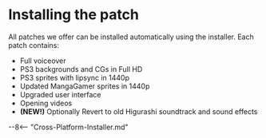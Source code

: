 # Installing the patch

All patches we offer can be installed automatically using the installer. Each patch contains:

* Full voiceover
* PS3 backgrounds and CGs in Full HD
* PS3 sprites with lipsync in 1440p
* Updated MangaGamer sprites in 1440p
* Upgraded user interface
* Opening videos
* **(NEW!)** Optionally Revert to old Higurashi soundtrack and sound effects

--8<-- "Cross-Platform-Installer.md"
